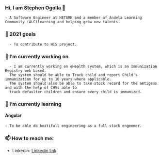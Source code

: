 ### Hi, I am Stephen Ogolla 👋
    - A Software Engineer at HETARK and a member of Andela Learning Community (ALC)learning and helping grow new talents.
### 🎯 2021 goals
      - To contribute to HIS project.

### 🔭 I’m currently working on 
      - I am currently working on eHealth system, which is an Immunization Registry web based. 
      The system should be able to Track child and report Child's immunization for up to 10 years where applicable. 
      The system should also be able to take stock record for the antigens and with the help of CHVs able to 
      track defaulter children and ensure every child is immunized.

 ### 🌱 I’m currently learning 
 #### Angular
    - To be able do beatifull engineering as a full stack engeener. 

### 📫 How to reach me:
* Linkedin: [Linkedin link](https://www.linkedin.com/in/stephen-ogolla-78471790)

